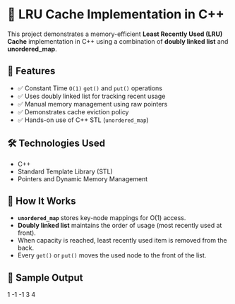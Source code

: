 # 🔁 LRU Cache Implementation in C++

This project demonstrates a memory-efficient **Least Recently Used (LRU) Cache** implementation in C++ using a combination of **doubly linked list** and **unordered_map**.

## 📌 Features

- ✅ Constant Time `O(1)` `get()` and `put()` operations
- ✅ Uses doubly linked list for tracking recent usage
- ✅ Manual memory management using raw pointers
- ✅ Demonstrates cache eviction policy
- ✅ Hands-on use of C++ STL (`unordered_map`)

## 🛠️ Technologies Used

- C++
- Standard Template Library (STL)
- Pointers and Dynamic Memory Management

## 🚀 How It Works

- **`unordered_map`** stores key-node mappings for O(1) access.
- **Doubly linked list** maintains the order of usage (most recently used at front).
- When capacity is reached, least recently used item is removed from the back.
- Every `get()` or `put()` moves the used node to the front of the list.

## 🧪 Sample Output

1
-1
-1
3
4

